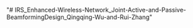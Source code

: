"# IRS_Enhanced-Wireless-Network_Joint-Active-and-Passive-BeamformingDesign_Qingqing-Wu-and-Rui-Zhang" 
